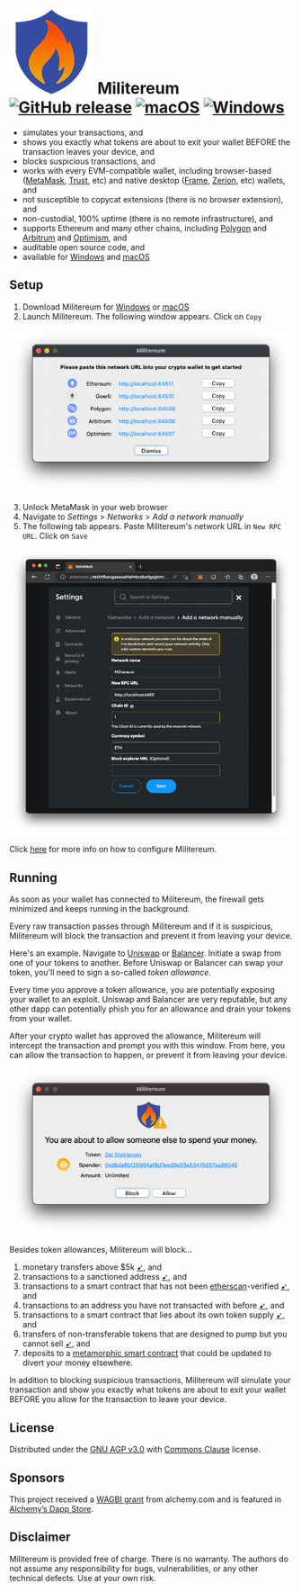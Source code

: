 # ![image](icon_150x150.png) Militereum&nbsp;&nbsp;[![GitHub release](https://img.shields.io/github/release/svanas/Militereum)](https://github.com/svanas/Militereum/releases/latest) [![macOS](https://img.shields.io/badge/os-macOS-green)](https://github.com/svanas/Militereum/releases/latest/download/macOS.zip) [![Windows](https://img.shields.io/badge/os-Windows-green)](https://github.com/svanas/Militereum/releases/latest/download/Windows.zip)

* simulates your transactions, and
* shows you exactly what tokens are about to exit your wallet BEFORE the transaction leaves your device, and
* blocks suspicious transactions, and
* works with every EVM-compatible wallet, including browser-based ([MetaMask](https://metamask.io/), [Trust](https://trustwallet.com/), etc) and native desktop ([Frame](https://frame.sh/), [Zerion](https://link.zerion.io/a11o6IN0jqb), etc) wallets, and
* not susceptible to copycat extensions (there is no browser extension), and
* non-custodial, 100% uptime (there is no remote infrastructure), and
* supports Ethereum and many other chains, including [Polygon](https://polygon.technology/) and [Arbitrum](https://arbitrum.io/) and [Optimism](https://optimism.io/), and
* auditable open source code, and
* available for [Windows](https://github.com/svanas/Militereum/releases/latest/download/Windows.zip) and [macOS](https://github.com/svanas/Militereum/releases/latest/download/macOS.zip)

## Setup

1. Download Militereum for [Windows](https://github.com/svanas/Militereum/releases/latest/download/Windows.zip) or [macOS](https://github.com/svanas/Militereum/releases/latest/download/macOS.zip)
2. Launch Militereum. The following window appears. Click on `Copy`

![image](assets/main.png)

3. Unlock MetaMask in your web browser
4. Navigate to _Settings_ > _Networks_ > _Add a network manually_
5. The following tab appears. Paste Militereum's network URL in `New RPC URL`. Click on `Save`

![image](assets/MetaMask.png)

Click [here](networks.md) for more info on how to configure Militereum.

## Running

As soon as your wallet has connected to Militereum, the firewall gets minimized and keeps running in the background.

Every raw transaction passes through Militereum and if it is suspicious, Militereum will block the transaction and prevent it from leaving your device.

Here's an example. Navigate to [Uniswap](https://app.uniswap.org/) or [Balancer](https://app.balancer.fi/). Initiate a swap from one of your tokens to another. Before Uniswap or Balancer can swap your token, you'll need to sign a so-called _token allowance_.

Every time you approve a token allowance, you are potentially exposing your wallet to an exploit. Uniswap and Balancer are very reputable, but any other dapp can potentially phish you for an allowance and drain your tokens from your wallet.

After your crypto wallet has approved the allowance, Militereum will intercept the transaction and prompt you with this window. From here, you can allow the transaction to happen, or prevent it from leaving your device.

![image](assets/approve.png)

Besides token allowances, Militereum will block...
1. monetary transfers above $5k [➹](assets/limit.png), and
2. transactions to a sanctioned address [➹](assets/sanctioned.png), and
3. transactions to a smart contract that has not been [etherscan](https://etherscan.io/)-verified [➹](assets/unverified.png), and
4. transactions to an address you have not transacted with before [➹](assets/firsttime.png), and
5. transactions to a smart contract that lies about its own token supply [➹](assets/spam.png), and
6. transfers of non-transferable tokens that are designed to pump but you cannot sell [➹](assets/untransferable.png), and
7. deposits to a [metamorphic smart contract](https://0age.medium.com/the-promise-and-the-peril-of-metamorphic-contracts-9eb8b8413c5e) that could be updated to divert your money elsewhere.

In addition to blocking suspicious transactions, Militereum will simulate your transaction and show you exactly what tokens are about to exit your wallet BEFORE you allow for the transaction to leave your device.

## License

Distributed under the [GNU AGP v3.0](https://github.com/svanas/Militereum/blob/master/LICENSE) with [Commons Clause](https://commonsclause.com/) license.

## Sponsors

This project received a [WAGBI grant](https://www.alchemy.com/developer-grant-program) from alchemy.com and is featured in [Alchemy’s Dapp Store](https://www.alchemy.com/dapps/militereum).

## Disclaimer

Militereum is provided free of charge. There is no warranty. The authors do not assume any responsibility for bugs, vulnerabilities, or any other technical defects. Use at your own risk.
